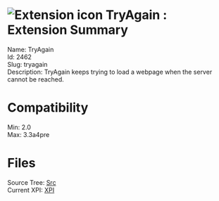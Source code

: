# ![Extension icon](https://addons.thunderbird.net/user-media/addon_icons/2/2462-64.png?modified=1296693013) TryAgain : Extension Summary

Name: TryAgain  
Id: 2462  
Slug: tryagain  
Description: TryAgain keeps trying to load a webpage when the server cannot be reached.
  

# Compatibility
Min: 2.0  
Max: 3.3a4pre  

# Files

Source Tree: [Src](C:/Dev/Thunderbird/ThunderKdB/xall/xOther/2462-tryagain/src)  
Current XPI: [XPI](C:/Dev/Thunderbird/ThunderKdB/xall/xOther/2462-tryagain/xpi)  



